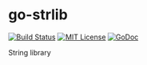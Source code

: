 # go-strlib
[![Build Status](https://travis-ci.org/nasa9084/go-redis.svg?branch=master)](https://travis-ci.org/nasa9084/go-strlib)
[![MIT License](http://img.shields.io/badge/license-MIT-blue.svg?style=flat)](LICENSE)
[![GoDoc](https://godoc.org/github.com/nasa9084/go-strlib?status.svg)](https://godoc.org/github.com/nasa9084/go-strlib)

String library
